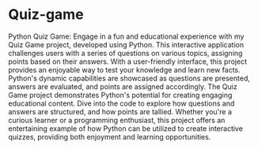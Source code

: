 # Quiz-game
Python Quiz Game: Engage in a fun and educational experience with my Quiz Game project, developed using Python. This interactive application challenges users with a series of questions on various topics, assigning points based on their answers.
With a user-friendly interface, this project provides an enjoyable way to test your knowledge and learn new facts. Python's dynamic capabilities are showcased as questions are presented, answers are evaluated, and points are assigned accordingly.
The Quiz Game project demonstrates Python's potential for creating engaging educational content. Dive into the code to explore how questions and answers are structured, and how points are tallied. Whether you're a curious learner or a programming enthusiast, this project offers an entertaining example of how Python can be utilized to create interactive quizzes, providing both enjoyment and learning opportunities.
